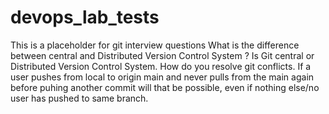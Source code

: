 # devops_lab_tests
This is a placeholder for git interview questions
What is the difference between central and Distributed Version Control System ?
Is Git central or Distributed Version Control System.
How do you resolve git conflicts. 
If a user pushes from local to origin main and never pulls from the main again before puhing another commit will that be possible, even if nothing else/no user has pushed to same branch.
